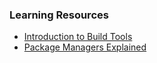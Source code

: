### Learning Resources
- [Introduction to Build Tools](link25)
- [Package Managers Explained](link26)
